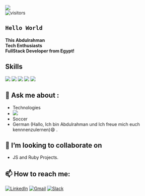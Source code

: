 ![](https://img.shields.io/badge/Ubuntu-E95420?style=for-the-badge&logo=ubuntu&logoColor=white)</br>
![visitors](https://visitor-badge.glitch.me/badge?page_id=Abdona)
## <code>Hello World</code> 
#### This Abdulrahman <br/> Tech Enthusiasts <br/> FullStack Developer from Egypt!
## Skills<br/>
 ![](https://img.shields.io/badge/Python-3776AB?style=for-the-badge&logo=python&logoColor=white) ![](https://img.shields.io/badge/JavaScript-F7DF1E?style=for-the-badge&logo=javascript&logoColor=black) ![](https://img.shields.io/badge/CSS-239120?&style=for-the-badge&logo=css3&logoColor=white) ![](https://img.shields.io/badge/HTML5-E34F26?style=for-the-badge&logo=html5&logoColor=white) ![](https://img.shields.io/badge/Ruby-CC342D?style=for-the-badge&logo=ruby&logoColor=white)
## 💬 Ask me about :<br/> 
- Technologies
- ![](https://img.shields.io/badge/Xbox-107C10?style=for-the-badge&logo=xbox&logoColor=white)
- Soccer 
- German (Hallo, Ich bin Abdulrahman und Ich freue mich euch kennnenzulernen)😄 .
## 👯 I’m looking to collaborate on 
- JS and Ruby Projects.
## 📫 How to reach me:  <br/> 
[![LinkedIn](https://img.shields.io/badge/abdulrahman-nasser-2b71731315?style=for-the-badge&logo=linkedin&logoColor=white)](https://www.linkedin.com/in/abdulrahman-nasser-2b7173131/) [![Gmail](https://img.shields.io/badge/Gmail-D14836?style=for-the-badge&logo=gmail&logoColor=white)](mailto:abdulrahmannaser94@gmail.com) [![Slack](https://img.shields.io/badge/Slack-4A154B?style=for-the-badge&logo=slack&logoColor=white)](mailto:abdulrahmannaser94@gmail.com)


<!--
**Abdona/Abdona** is a ✨ _special_ ✨ repository because its `README.md` (this file) appears on your GitHub profile.

# ![Abdulrahman's Most used languages](https://github-readme-stats.vercel.app/api/top-langs/?username=Abdona&theme=default)
# ![Abdulrahman's GitHub stats](https://github-readme-stats.vercel.app/api?username=Abdona&show_icons=true&theme=default)
Here are some ideas to get you started:
- 🔭 I’m currently working on ...
- 🌱 I’m currently learning ...
- 👯 I’m looking to collaborate on ...
- 🤔 I’m looking for help with ...
- 💬 Ask me about : Soccer , Technologies , German 
- 📫 How to reach me: ...
- 😄 Pronouns: ...
- ⚡ Fun fact: ...
-->
